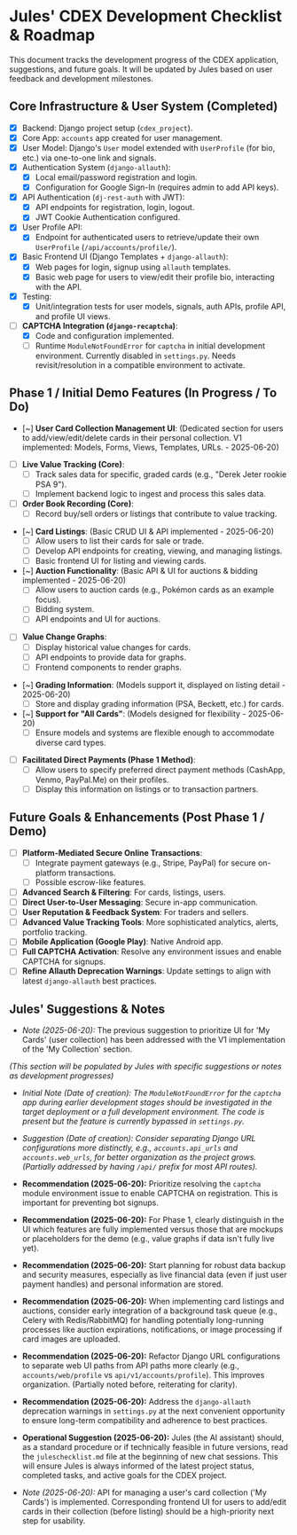 # Jules' CDEX Development Checklist & Roadmap

This document tracks the development progress of the CDEX application, suggestions, and future goals. It will be updated by Jules based on user feedback and development milestones.

## Core Infrastructure & User System (Completed)

- [x] Backend: Django project setup (`cdex_project`).
- [x] Core App: `accounts` app created for user management.
- [x] User Model: Django's `User` model extended with `UserProfile` (for bio, etc.) via one-to-one link and signals.
- [x] Authentication System (`django-allauth`):
    - [x] Local email/password registration and login.
    - [x] Configuration for Google Sign-In (requires admin to add API keys).
- [x] API Authentication (`dj-rest-auth` with JWT):
    - [x] API endpoints for registration, login, logout.
    - [x] JWT Cookie Authentication configured.
- [x] User Profile API:
    - [x] Endpoint for authenticated users to retrieve/update their own `UserProfile` (`/api/accounts/profile/`).
- [x] Basic Frontend UI (Django Templates + `django-allauth`):
    - [x] Web pages for login, signup using `allauth` templates.
    - [x] Basic web page for users to view/edit their profile bio, interacting with the API.
- [x] Testing:
    - [x] Unit/integration tests for user models, signals, auth APIs, profile API, and profile UI views.
- [ ] **CAPTCHA Integration (`django-recaptcha`)**:
    - [x] Code and configuration implemented.
    - [ ] Runtime `ModuleNotFoundError` for `captcha` in initial development environment. Currently disabled in `settings.py`. Needs revisit/resolution in a compatible environment to activate.

## Phase 1 / Initial Demo Features (In Progress / To Do)
- [~] **User Card Collection Management UI**: (Dedicated section for users to add/view/edit/delete cards in their personal collection. V1 implemented: Models, Forms, Views, Templates, URLs. - 2025-06-20)

- [ ] **Live Value Tracking (Core)**:
    - [ ] Track sales data for specific, graded cards (e.g., "Derek Jeter rookie PSA 9").
    - [ ] Implement backend logic to ingest and process this sales data.
- [ ] **Order Book Recording (Core)**:
    - [ ] Record buy/sell orders or listings that contribute to value tracking.
- [~] **Card Listings**: (Basic CRUD UI & API implemented - 2025-06-20)
    - [ ] Allow users to list their cards for sale or trade.
    - [ ] Develop API endpoints for creating, viewing, and managing listings.
    - [ ] Basic frontend UI for listing and viewing cards.
- [~] **Auction Functionality**: (Basic API & UI for auctions & bidding implemented - 2025-06-20)
    - [ ] Allow users to auction cards (e.g., Pokémon cards as an example focus).
    - [ ] Bidding system.
    - [ ] API endpoints and UI for auctions.
- [ ] **Value Change Graphs**:
    - [ ] Display historical value changes for cards.
    - [ ] API endpoints to provide data for graphs.
    - [ ] Frontend components to render graphs.
- [~] **Grading Information**: (Models support it, displayed on listing detail - 2025-06-20)
    - [ ] Store and display grading information (PSA, Beckett, etc.) for cards.
- [~] **Support for "All Cards"**: (Models designed for flexibility - 2025-06-20)
    - [ ] Ensure models and systems are flexible enough to accommodate diverse card types.
- [ ] **Facilitated Direct Payments (Phase 1 Method)**:
    - [ ] Allow users to specify preferred direct payment methods (CashApp, Venmo, PayPal.Me) on their profiles.
    - [ ] Display this information on listings or to transaction partners.

## Future Goals & Enhancements (Post Phase 1 / Demo)

- [ ] **Platform-Mediated Secure Online Transactions**:
    - [ ] Integrate payment gateways (e.g., Stripe, PayPal) for secure on-platform transactions.
    - [ ] Possible escrow-like features.
- [ ] **Advanced Search & Filtering**: For cards, listings, users.
- [ ] **Direct User-to-User Messaging**: Secure in-app communication.
- [ ] **User Reputation & Feedback System**: For traders and sellers.
- [ ] **Advanced Value Tracking Tools**: More sophisticated analytics, alerts, portfolio tracking.
- [ ] **Mobile Application (Google Play)**: Native Android app.
- [ ] **Full CAPTCHA Activation**: Resolve any environment issues and enable CAPTCHA for signups.
- [ ] **Refine Allauth Deprecation Warnings**: Update settings to align with latest `django-allauth` best practices.

## Jules' Suggestions & Notes
- *Note (2025-06-20):* The previous suggestion to prioritize UI for 'My Cards' (user collection) has been addressed with the V1 implementation of the 'My Collection' section.

*(This section will be populated by Jules with specific suggestions or notes as development progresses)*

- *Initial Note (Date of creation): The `ModuleNotFoundError` for the `captcha` app during earlier development stages should be investigated in the target deployment or a full development environment. The code is present but the feature is currently bypassed in `settings.py`.*
- *Suggestion (Date of creation): Consider separating Django URL configurations more distinctly, e.g., `accounts.api_urls` and `accounts.web_urls`, for better organization as the project grows. (Partially addressed by having `/api/` prefix for most API routes).*

- **Recommendation (2025-06-20):** Prioritize resolving the `captcha` module environment issue to enable CAPTCHA on registration. This is important for preventing bot signups.
- **Recommendation (2025-06-20):** For Phase 1, clearly distinguish in the UI which features are fully implemented versus those that are mockups or placeholders for the demo (e.g., value graphs if data isn't fully live yet).
- **Recommendation (2025-06-20):** Start planning for robust data backup and security measures, especially as live financial data (even if just user payment handles) and personal information are stored.
- **Recommendation (2025-06-20):** When implementing card listings and auctions, consider early integration of a background task queue (e.g., Celery with Redis/RabbitMQ) for handling potentially long-running processes like auction expirations, notifications, or image processing if card images are uploaded.
- **Recommendation (2025-06-20):** Refactor Django URL configurations to separate web UI paths from API paths more clearly (e.g., `accounts/web/profile` vs `api/v1/accounts/profile`). This improves organization. (Partially noted before, reiterating for clarity).
- **Recommendation (2025-06-20):** Address the `django-allauth` deprecation warnings in `settings.py` at the next convenient opportunity to ensure long-term compatibility and adherence to best practices.

- **Operational Suggestion (2025-06-20):** Jules (the AI assistant) should, as a standard procedure or if technically feasible in future versions, read the `juleschecklist.md` file at the beginning of new chat sessions. This will ensure Jules is always informed of the latest project status, completed tasks, and active goals for the CDEX project.

- *Note (2025-06-20):* API for managing a user's card collection ('My Cards') is implemented. Corresponding frontend UI for users to add/edit cards in their collection (before listing) should be a high-priority next step for usability.
